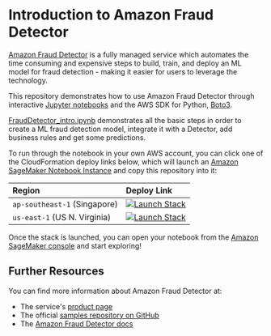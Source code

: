 # Introduction to Amazon Fraud Detector

[Amazon Fraud Detector](https://aws.amazon.com/fraud-detector/) is a fully managed service which automates the time consuming and expensive steps to build, train, and deploy an ML model for fraud detection - making it easier for users to leverage the technology.

This repository demonstrates how to use Amazon Fraud Detector through interactive [Jupyter notebooks](https://jupyter.org/) and the AWS SDK for Python, [Boto3](https://boto3.amazonaws.com/v1/documentation/api/latest/index.html).

[FraudDetector_intro.ipynb](FraudDetector_intro.ipynb) demonstrates all the basic steps in order to create a ML fraud detection model, integrate it with a Detector, add business rules and get some predictions.

To run through the notebook in your own AWS account, you can click one of the CloudFormation deploy links below, which will launch an [Amazon SageMaker Notebook Instance](https://docs.aws.amazon.com/sagemaker/latest/dg/nbi.html) and copy this repository into it:

| Region                       | Deploy Link |
|:-----------------------------|:------------|
| `ap-southeast-1` (Singapore) | [![Launch Stack](https://s3.amazonaws.com/cloudformation-examples/cloudformation-launch-stack.png)](https://console.aws.amazon.com/cloudformation/home#/stacks/new?stackName=FraudDetectorPoC&templateURL=https://public-asean-ml-pocs-ap-southeast-1.s3-ap-southeast-1.amazonaws.com/fraud-detector/FraudDetectorPoC.yaml) |
| `us-east-1` (US N. Virginia) | [![Launch Stack](https://s3.amazonaws.com/cloudformation-examples/cloudformation-launch-stack.png)](https://console.aws.amazon.com/cloudformation/home#/stacks/new?stackName=FraudDetectorPoC&templateURL=https://public-asean-ml-pocs-us-east-1.s3.amazonaws.com/fraud-detector/FraudDetectorPoC.yaml) |

Once the stack is launched, you can open your notebook from the [Amazon SageMaker console](https://console.aws.amazon.com/sagemaker/home?#/notebook-instances) and start exploring!


## Further Resources

You can find more information about Amazon Fraud Detector at:

- The service's [product page](https://aws.amazon.com/fraud-detector/)
- The official [samples repository on GitHub](https://github.com/aws-samples/aws-fraud-detector-samples)
- The [Amazon Fraud Detector docs](https://docs.aws.amazon.com/frauddetector/latest/ug/what-is-frauddetector.html)
